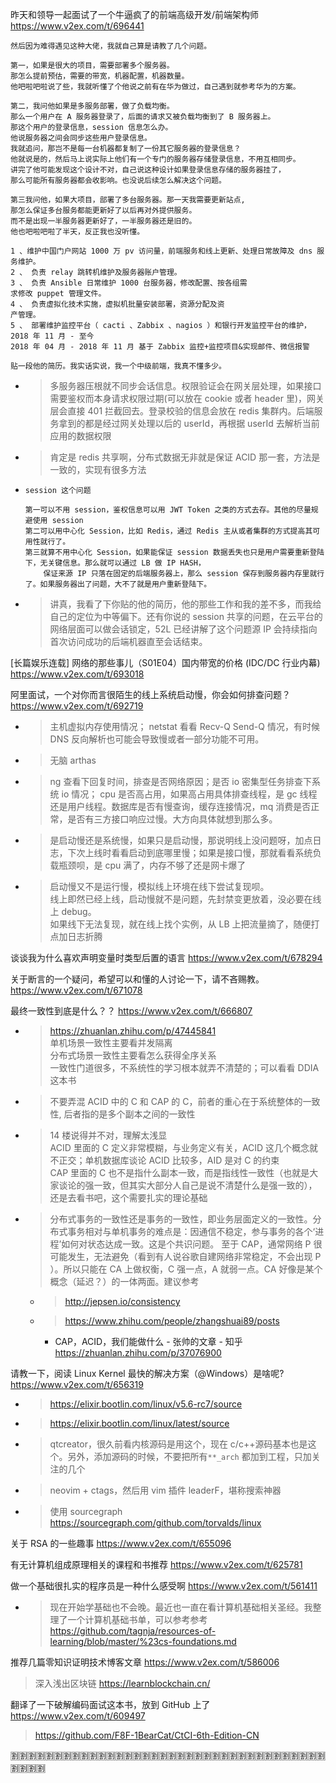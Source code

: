 
昨天和领导一起面试了一个牛逼疯了的前端高级开发/前端架构师 https://www.v2ex.com/t/696441
```console
然后因为难得遇见这种大佬，我就自己算是请教了几个问题。

第一，如果是很大的项目，需要部署多个服务器。
那怎么提前预估，需要的带宽，机器配置，机器数量。
他吧啦吧啦说了些，我就听懂了个他说之前有在华为做过，自己遇到就参考华为的方案。

第二，我问他如果是多服务部署，做了负载均衡。
那么一个用户在 A 服务器登录了，后面的请求又被负载均衡到了 B 服务器上。
那这个用户的登录信息，session 信息怎么办。
他说服务器之间会同步这些用户登录信息。
我就追问，那岂不是每一台机器都复制了一份其它服务器的登录信息？
他就说是的，然后马上说实际上他们有一个专门的服务器存储登录信息，不用互相同步。
讲完了他可能发现这个设计不对，自己说这种设计如果登录信息存储的服务器挂了，
那么可能所有服务器都会收影响。也没说后续怎么解决这个问题。

第三我问他，如果大项目，部署了多台服务器。那一天我需要更新站点,
那怎么保证多台服务都能更新好了以后再对外提供服务。
而不是出现一半服务器更新好了，一半服务器还是旧的。
他也吧啦吧啦了半天，反正我也没听懂。
```
```console
1 、维护中国门户网站 1000 万 pv 访问量，前端服务和线上更新、处理日常故障及 dns 服务维护。
2 、 负责 relay 跳转机维护及服务器账户管理。
3 、 负责 Ansible 日常维护 1000 台服务器，修改配置、按各组需
求修改 puppet 管理文件。
4 、 负责虚拟化技术实施，虚拟机批量安装部署，资源分配及资
产管理。
5 、 部署维护监控平台（ cacti 、Zabbix 、nagios ）和银行开发监控平台的维护，2018 年 11 月 - 至今
2018 年 04 月 - 2018 年 11 月 基于 Zabbix 监控+监控项目&实现邮件、微信报警

贴一段他的简历。我实话实说，我一个中级前端，我真不懂多少。
```
- > 多服务器压根就不同步会话信息。权限验证会在网关层处理，如果接口需要鉴权而本身请求权限过期(可以放在 cookie 或者 header 里)，网关层会直接 401 拦截回去。登录校验的信息会放在 redis 集群内。后端服务拿到的都是经过网关处理以后的 userId，再根据 userId 去解析当前应用的数据权限
- > 肯定是 redis 共享啊，分布式数据无非就是保证 ACID 那一套，方法是一致的，实现有很多方法
- > 
  ```
  session 这个问题

  第一可以不用 session，鉴权信息可以用 JWT Token 之类的方式去存。其他的尽量规避使用 session
  第二可以用中心化 Session，比如 Redis，通过 Redis 主从或者集群的方式提高其可用性就行了。
  第三就算不用中心化 Session，如果能保证 session 数据丢失也只是用户需要重新登陆下，无关键信息。那么就可以通过 LB 做 IP HASH，
      保证来源 IP 只落在固定的后端服务器上，那么 session 保存到服务器内存里就行了。如果服务器出了问题，大不了就是用户重新登陆下。
  ```
- > 讲真，我看了下你贴的他的简历，他的那些工作和我的差不多，而我给自己的定位为中等偏下。还有你说的 session 共享的问题，在云平台的网络层面可以做会话锁定，52L 已经讲解了这个问题源 IP 会持续指向首次访问成功的后端机器直至会话结束。

[长篇娱乐连载] 网络的那些事儿（S01E04）国内带宽的价格 (IDC/DC 行业内幕) https://www.v2ex.com/t/693018

阿里面试，一个对你而言很陌生的线上系统启动慢，你会如何排查问题？ https://www.v2ex.com/t/692719
- > 主机虚拟内存使用情况； netstat 看看 Recv-Q Send-Q 情况，有时候 DNS 反向解析也可能会导致慢或者一部分功能不可用。
- > 无脑 arthas
- > ng 查看下回复时间，排查是否网络原因；是否 io 密集型任务排查下系统 io 情况； cpu 是否高占用，如果高占用具体排查线程，是 gc 线程还是用户线程。数据库是否有慢查询，缓存连接情况，mq 消费是否正常，是否有三方接口响应过慢。大方向具体就想到那么多。
- > 是启动慢还是系统慢，如果只是启动慢，那说明线上没问题呀，加点日志，下次上线时看看启动到底哪里慢；如果是接口慢，那就看看系统负载瓶颈呗，是 cpu 满了，内存不够了还是网卡爆了
- > 启动慢又不是运行慢，模拟线上环境在线下尝试复现呗。 <br> 线上即然已经上线，启动慢就不是问题，先封禁变更放着，没必要在线上 debug。 <br> 如果线下无法复现，就在线上找个实例，从 LB 上把流量摘了，随便打点加日志折腾

谈谈我为什么喜欢声明变量时类型后置的语言 https://www.v2ex.com/t/678294

关于断言的一个疑问，希望可以和懂的人讨论一下，请不吝赐教。 https://www.v2ex.com/t/671078

最终一致性到底是什么？？ https://www.v2ex.com/t/666807
- > https://zhuanlan.zhihu.com/p/47445841 
  <br> 单机场景一致性主要看并发隔离 
  <br> 分布式场景一致性主要看怎么获得全序关系 
  <br> 一致性门道很多，不系统性的学习根本就弄不清楚的；可以看看 DDIA 这本书
- > 不要弄混 ACID 中的 C 和 CAP 的 C，前者的重心在于系统整体的一致性, 后者指的是多个副本之间的一致性
- > 14 楼说得并不对，理解太浅显 
  <br> ACID 里面的 C 定义非常模糊，与业务定义有关，ACID 这几个概念就不正交；单机数据库谈论 ACID 比较多，AID 是对 C 的约束 
  <br> CAP 里面的 C 也不是指什么副本一致，而是指线性一致性（也就是大家谈论的强一致，但其实大部分人自己是说不清楚什么是强一致的），还是去看书吧，这个需要扎实的理论基础
- > 分布式事务的一致性还是事务的一致性，即业务层面定义的一致性。分布式事务相对与单机事务的难点是：因通信不稳定，参与事务的各个‘进程’如何对状态达成一致。这是个共识问题。
至于 CAP，通常网络 P 很可能发生，无法避免（看到有人说谷歌自建网络非常稳定，不会出现 P ）。所以只能在 CA 上做权衡，C 强一点，A 就弱一点。CA 好像是某个概念（延迟？）的一体两面。建议参考 
  * > http://jepsen.io/consistency
  * > https://www.zhihu.com/people/zhangshuai89/posts
    + CAP，ACID，我们能做什么 - 张帅的文章 - 知乎 https://zhuanlan.zhihu.com/p/37076900

请教一下，阅读 Linux Kernel 最快的解决方案（@Windows）是啥呢? https://www.v2ex.com/t/656319
- > https://elixir.bootlin.com/linux/v5.6-rc7/source
- > https://elixir.bootlin.com/linux/latest/source
- > qtcreator，很久前看内核源码是用这个，现在 c/c++源码基本也是这个。另外，添加源码的时候，不要把所有`**_arch` 都加到工程，只加关注的几个
- > neovim + ctags，然后用 vim 插件 leaderF，堪称搜索神器
- > 使用 sourcegraph https://sourcegraph.com/github.com/torvalds/linux

关于 RSA 的一些趣事 https://www.v2ex.com/t/655096

有无计算机组成原理相关的课程和书推荐 https://www.v2ex.com/t/625781

做一个基础很扎实的程序员是一种什么感受啊 https://www.v2ex.com/t/561411
- > 现在开始学基础也不会晚。最近也一直在看计算机基础相关圣经。我整理了一个计算机基础书单，可以参考参考 https://github.com/tagnja/resources-of-learning/blob/master/%23cs-foundations.md

推荐几篇零知识证明技术博客文章 https://www.v2ex.com/t/586006
> 深入浅出区块链 https://learnblockchain.cn/

翻译了一下破解编码面试这本书，放到 GitHub 上了 https://www.v2ex.com/t/609497
> https://github.com/F8F-1BearCat/CtCI-6th-Edition-CN

:u5272::u5272::u5272::u5272::u5272::u5272::u5272::u5272::u5272::u5272::u5272::u5272::u5272::u5272::u5272::u5272::u5272::u5272::u5272::u5272::u5272::u5272::u5272::u5272::u5272::u5272::u5272::u5272::u5272::u5272::u5272::u5272::u5272::u5272::u5272::u5272::u5272::u5272::u5272::u5272:
